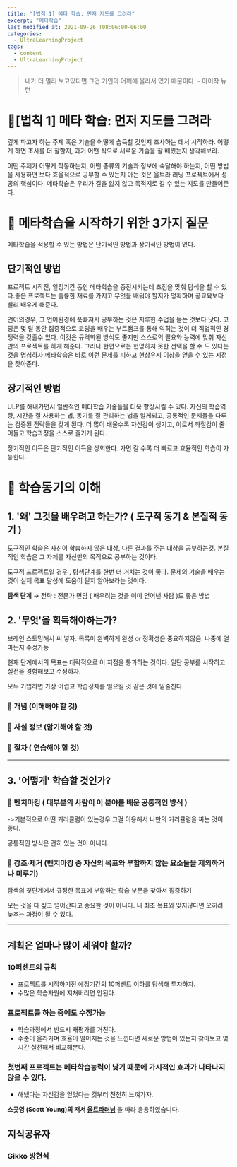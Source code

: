 ```yaml
---
title: "[법칙 1] 메타 학습: 먼저 지도를 그려라"
excerpt: "메타학습"
last_modified_at: 2021-09-26 T08:06:00-06:00
categories:
  - UltraLearningProject
tags:
  - content
  - UltraLearningProject
---
```



> 내가 더 멀리 보고있다면 그건 거인의 어깨에 올라서 있기 때문이다. - 아이작 뉴턴

# 📌**\[법칙 1\] 메타 학습: 먼저 지도를 그려라**

깊게 파고자 하는 주제 혹은 기술을 어떻게 습득할 것인지 조사하는 데서 시작하라. 어떻게 하면 조사를 더 잘할지, 과거 어떤 식으로 새로운 기술을 잘 배웠는지 생각해보라.

어떤 주제가 어떻게 작동하는지, 어떤 종류의 기술과 정보에 숙달해야 하는지, 어떤 방법을 사용하면 보다 효율적으로 공부할 수 있는지 아는 것은 울트라 러닝 프로젝트에서 성공의 핵심이다. 메타학습은 우리가 길을 잃지 않고 목적지로 갈 수 있는 지도를 만들어준다.

# 📌 메타학습을 시작하기 위한 3가지 질문

메타학습을 적용할 수 있는 방법은 단기적인 방법과 장기적인 방법이 있다.

## 단기적인 방법

프로젝트 시작전, 일정기간 동안 메타학습을 증진시키는데 초점을 맞춰 탐색을 할 수 있다.좋은 프로젝트는 훌륭한 재료를 가지고 무엇을 배워야 할지가 명확하며 공교육보다 빨리 배우게 해준다.

언어의경우, 그 언어환경에 푹빠져서 공부하는 것은 지루한 수업을 듣는 것보다 낫다. 코딩은 몇 달 동안 집중적으로 코딩을 배우는 부트캠프를 통해 익히는 것이 더 직업적인 경쟁력을 갖출수 있다. 이것은 규격화된 방식도 좋지만 스스로의 필요와 능력에 맞춰 자신만의 프로젝트를 하게 해준다. 그러나 한편으로는 현명하지 못한 선택을 할 수 도 있다는 것을 명심하자.메타학습은 바로 이런 문제를 피하고 현상유지 이상을 얻을 수 있는 지점을 찾아준다.

## 장기적인 방법

ULP를 해내가면서 일반적인 메타학습 기술들을 더욱 향상시킬 수 있다. 자신의 학습역량, 시간을 잘 사용하는 법, 동기를 잘 관리하는 법을 알게되고, 공통적인 문제들을 다루는 검증된 전략들을 갖게 된다. 더 많이 배울수록 자신감이 생기고, 이로서 좌절감이 줄어들고 학습과정을 스스로 즐기게 된다.

장기적인 이득은 단기적인 이득을 상회한다. 가면 갈 수록 더 빠르고 효율적인 학습이 가능한다.

# 📌 학습동기의 이해

## 1\. '왜' 그것을 배우려고 하는가? ( 도구적 동기 & 본질적 동기 )

도구적인 학습은 자신이 학습하지 않은 대상, 다른 결과를 주는 대상을 공부하는것. 본질적인 학습은 그 자체를 자신만의 목적으로 공부하는 것이다.

도구적 프로젝트일 경우 , 탐색단계를 한번 더 거치는 것이 좋다. 문제의 기술을 배우는 것이 실제 목표 달성에 도움이 될지 알아보라는 것이다.

**탐색 단계** → 전략 : 전문가 면담 ( 배우려는 것을 이미 얻어낸 사람 )도 좋은 방법

## 2\. '무엇'을 획득해야하는가?

브레인 스토밍해서 써 넣자. 목록이 완벽하게 완성 or 정확성은 중요하지않음. 나중에 얼마든지 수정가능

현재 단계에서의 목표는 대략적으로 이 지점을 통과하는 것이다. 일단 공부를 시작하고 실전을 경험해보고 수정하자.

모두 기입하면 가장 어렵고 학습정체를 일으킬 것 같은 것에 밑줄친다.

### 📌 개념 (이해해야 할 것)

### 📌 사실 정보 (암기해야 할 것)

### 📌 절차 ( 연습해야 할 것)

---

## 3\. '어떻게' 학습할 것인가?

### 📌 벤치마킹 ( 대부분의 사람이 이 분야를 배운 공통적인 방식 )

\->기본적으로 어떤 커리큘럼이 있는경우 그걸 이용해서 나만의 커리큘럼을 짜는 것이 좋다. 

공통적인 방식은 괜히 있는 것이 아니다. 

### 📌 강조∙제거 (벤치마킹 중 자신의 목표와 부합하지 않는 요소들을 제외하거나 미루기)

탐색의 첫단계에서 규정한 목표에 부합하는 학습 부문을 찾아서 집중하기

모든 것을 다 짚고 넘어간다고 중요한 것이 아니다. 내 최초 목표와 맞지않다면 오히려 늦추는 과정이 될 수 있다.

---

## 계획은 얼마나 많이 세워야 할까?

### 10퍼센트의 규칙

-   프로젝트를 시작하기전 예정기간의 10퍼센트 이하를 탐색해 투자하자.
-   수많은 학습자원에 지쳐버리면 안된다.

### 프로젝트를 하는 중에도 수정가능

-   학습과정에서 반드시 재평가를 거친다.
-   수준이 올라가며 효율이 떨어지는 것을 느낀다면 새로운 방법이 있는지 찾아보고 몇시간 실천해서 비교해본다.

### 첫번째 프로젝트는 메타학습능력이 낮기 때문에 가시적인 효과가 나타나지 않을 수 있다.

-   해냈다는 자신감을 얻었다는 것부터 천천히 느껴가자.


**스콧영 (Scott Young)의 저서 [울트라러닝](http://www.kyobobook.co.kr/product/detailViewKor.laf?mallGb=KOR&ejkGb=KOR&barcode=9791162541289)** 을 따라 응용하였습니다.


## 지식공유자

### Gikko 방현석  

